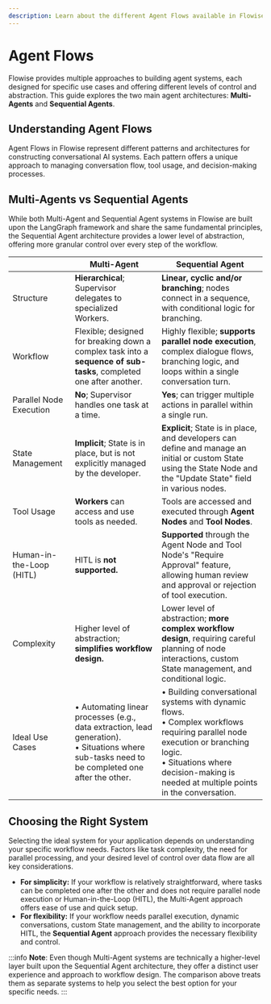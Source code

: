 ```yaml
---
description: Learn about the different Agent Flows available in Flowise
---
```


# Agent Flows

Flowise provides multiple approaches to building agent systems, each designed for specific use cases and offering different levels of control and abstraction. This guide explores the two main agent architectures: **Multi-Agents** and **Sequential Agents**.

## Understanding Agent Flows

Agent Flows in Flowise represent different patterns and architectures for constructing conversational AI systems. Each pattern offers a unique approach to managing conversation flow, tool usage, and decision-making processes.

## Multi-Agents vs Sequential Agents

While both Multi-Agent and Sequential Agent systems in Flowise are built upon the LangGraph framework and share the same fundamental principles, the Sequential Agent architecture provides a lower level of abstraction, offering more granular control over every step of the workflow.

|                          | Multi-Agent                                                                                                                                        | Sequential Agent                                                                                                                                                                                                             |
| ------------------------ | -------------------------------------------------------------------------------------------------------------------------------------------------- | ---------------------------------------------------------------------------------------------------------------------------------------------------------------------------------------------------------------------------- |
| Structure                | **Hierarchical**; Supervisor delegates to specialized Workers.                                                                                     | **Linear, cyclic and/or branching**; nodes connect in a sequence, with conditional logic for branching.                                                                                                                      |
| Workflow                 | Flexible; designed for breaking down a complex task into a **sequence of sub-tasks**, completed one after another.                                 | Highly flexible; **supports parallel node execution**, complex dialogue flows, branching logic, and loops within a single conversation turn.                                                                                 |
| Parallel Node Execution  | **No**; Supervisor handles one task at a time.                                                                                                     | **Yes**; can trigger multiple actions in parallel within a single run.                                                                                                                                                       |
| State Management         | **Implicit**; State is in place, but is not explicitly managed by the developer.                                                                   | **Explicit**; State is in place, and developers can define and manage an initial or custom State using the State Node and the "Update State" field in various nodes.                                                         |
| Tool Usage               | **Workers** can access and use tools as needed.                                                                                                    | Tools are accessed and executed through **Agent Nodes** and **Tool Nodes**.                                                                                                                                                  |
| Human-in-the-Loop (HITL) | HITL is **not supported.**                                                                                                                         | **Supported** through the Agent Node and Tool Node's "Require Approval" feature, allowing human review and approval or rejection of tool execution.                                                                          |
| Complexity               | Higher level of abstraction; **simplifies workflow design.**                                                                                       | Lower level of abstraction; **more complex workflow design**, requiring careful planning of node interactions, custom State management, and conditional logic.                                                               |
| Ideal Use Cases          | • Automating linear processes (e.g., data extraction, lead generation).<br/>• Situations where sub-tasks need to be completed one after the other. | • Building conversational systems with dynamic flows.<br/>• Complex workflows requiring parallel node execution or branching logic.<br/>• Situations where decision-making is needed at multiple points in the conversation. |

## Choosing the Right System

Selecting the ideal system for your application depends on understanding your specific workflow needs. Factors like task complexity, the need for parallel processing, and your desired level of control over data flow are all key considerations.

-   **For simplicity:** If your workflow is relatively straightforward, where tasks can be completed one after the other and does not require parallel node execution or Human-in-the-Loop (HITL), the Multi-Agent approach offers ease of use and quick setup.
-   **For flexibility:** If your workflow needs parallel execution, dynamic conversations, custom State management, and the ability to incorporate HITL, the **Sequential Agent** approach provides the necessary flexibility and control.

:::info
**Note**: Even though Multi-Agent systems are technically a higher-level layer built upon the Sequential Agent architecture, they offer a distinct user experience and approach to workflow design. The comparison above treats them as separate systems to help you select the best option for your specific needs.
:::
